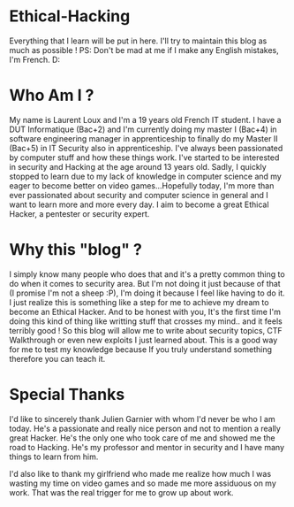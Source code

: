 # Ethical-Hacking
Everything that I learn will be put in here. I'll try to maintain this blog as much as possible !
PS: Don't be mad at me if I make any English mistakes, I'm French. D:

# Who Am I ?

My name is Laurent Loux and I'm a 19 years old French IT student. I have a DUT Informatique (Bac+2) and I'm currently doing my master I (Bac+4) in software engineering manager in apprenticeship to finally do my Master II (Bac+5) in IT Security also in apprenticeship. I've always been passionated by computer stuff and how these things work. I've started to be interested in security and Hacking at the age around 13 years old. Sadly, I quickly stopped to learn due to my lack of knowledge in computer science and my eager to become better on video games...Hopefully today, I'm more than ever passionated about security and computer science in general and I want to learn more and more every day. I aim to become a great Ethical Hacker, a pentester or security expert.

# Why this "blog" ?

I simply know many people who does that and it's a pretty common thing to do when it comes to security area. But I'm not doing it just because of that (I promise I'm not a sheep :P), I'm doing it because I feel like having to do it. I just realize this is something like a step for me to achieve my dream to become an Ethical Hacker. And to be honest with you, It's the first time I'm doing this kind of thing like writting stuff that crosses my mind.. and it feels terribly good ! So this blog will allow me to write about security topics, CTF Walkthrough or even new exploits I just learned about. This is a good way for me to test my knowledge because If you truly understand something therefore you can teach it. 

# Special Thanks

I'd like to sincerely thank Julien Garnier with whom I'd never be who I am today. He's a passionate and really nice person and not to mention a really great Hacker. He's the only one who took care of me and showed me the road to Hacking. He's my professor and mentor in security and I have many things to learn from him.

I'd also like to thank my girlfriend who made me realize how much I was wasting my time on video games and so made me more assiduous on my work. That was the real trigger for me to grow up about work.

